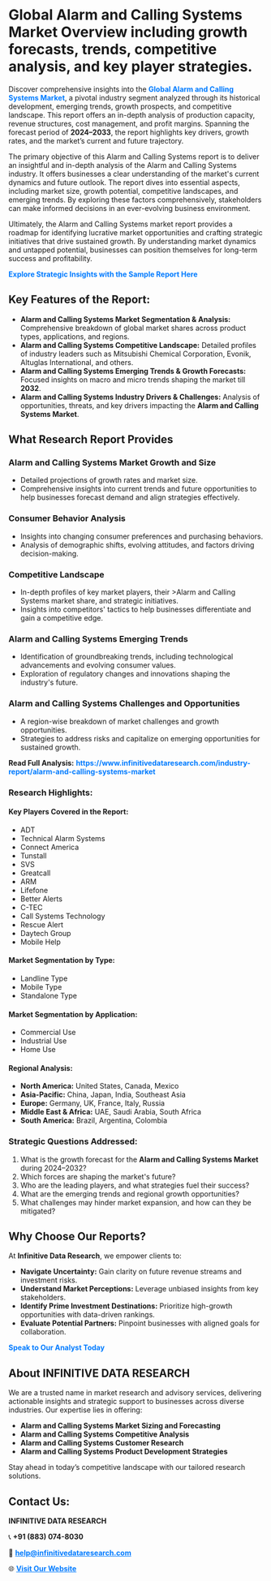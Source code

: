 <h1>Global Alarm and Calling Systems Market Overview including growth forecasts, trends, competitive analysis, and key player strategies.</h1>
<p>
Discover comprehensive insights into the 
<a href="https://www.infinitivedataresearch.com/industry-report/alarm-and-calling-systems-market" rel="dofollow" style="color: #007BFF; text-decoration: none;"><strong>Global Alarm and Calling Systems Market</strong></a>, a pivotal industry segment analyzed through its historical development, emerging trends, growth prospects, and competitive landscape. This report offers an in-depth analysis of production capacity, revenue structures, cost management, and profit margins. Spanning the forecast period of <strong>2024–2033</strong>, the report highlights key drivers, growth rates, and the market’s current and future trajectory.
</p>
<p>
The primary objective of this Alarm and Calling Systems report is to deliver an insightful and in-depth analysis of the Alarm and Calling Systems industry. It offers businesses a clear understanding of the market's current dynamics and future outlook. The report dives into essential aspects, including market size, growth potential, competitive landscapes, and emerging trends. By exploring these factors comprehensively, stakeholders can make informed decisions in an ever-evolving business environment.
</p>
<p>
Ultimately, the Alarm and Calling Systems market report provides a roadmap for identifying lucrative market opportunities and crafting strategic initiatives that drive sustained growth. By understanding market dynamics and untapped potential, businesses can position themselves for long-term success and profitability.
</p>
<p>
<a href="https://www.infinitivedataresearch.com/request-sample/reportId=106877" style="color: #007BFF; text-decoration: none;"><strong>Explore Strategic Insights with the Sample Report Here</strong></a>
</p>

<h2>Key Features of the Report:</h2>
<ul>
<li><strong>Alarm and Calling Systems Market Segmentation & Analysis:</strong> Comprehensive breakdown of global market shares across product types, applications, and regions.</li>
<li><strong>Alarm and Calling Systems Competitive Landscape:</strong> Detailed profiles of industry leaders such as Mitsubishi Chemical Corporation, Evonik, Altuglas International, and others.</li>
<li><strong>Alarm and Calling Systems Emerging Trends & Growth Forecasts:</strong> Focused insights on macro and micro trends shaping the market till <strong>2032</strong>.</li>
<li><strong>Alarm and Calling Systems Industry Drivers & Challenges:</strong> Analysis of opportunities, threats, and key drivers impacting the <strong>Alarm and Calling Systems Market</strong>.</li>
</ul>

<h2>What Research Report Provides</h2>
<h3>Alarm and Calling Systems Market Growth and Size</h3>
<ul>
<li>Detailed projections of growth rates and market size.</li>
<li>Comprehensive insights into current trends and future opportunities to help businesses forecast demand and align strategies effectively.</li>
</ul>

<h3>Consumer Behavior Analysis</h3>
<ul>
<li>Insights into changing consumer preferences and purchasing behaviors.</li>
<li>Analysis of demographic shifts, evolving attitudes, and factors driving decision-making.</li>
</ul>

<h3>Competitive Landscape</h3>
<ul>
<li>In-depth profiles of key market players, their >Alarm and Calling Systems market share, and strategic initiatives.</li>
<li>Insights into competitors' tactics to help businesses differentiate and gain a competitive edge.</li>
</ul>

<h3>Alarm and Calling Systems Emerging Trends</h3>
<ul>
<li>Identification of groundbreaking trends, including technological advancements and evolving consumer values.</li>
<li>Exploration of regulatory changes and innovations shaping the industry's future.</li>
</ul>

<h3>Alarm and Calling Systems Challenges and Opportunities</h3>
<ul>
<li>A region-wise breakdown of market challenges and growth opportunities.</li>
<li>Strategies to address risks and capitalize on emerging opportunities for sustained growth.</li>
</ul>
<p><strong>Read Full Analysis:</strong> <a href="https://www.infinitivedataresearch.com/industry-report/alarm-and-calling-systems-market" rel="dofollow" style="color: #007BFF; text-decoration: none;"><strong>https://www.infinitivedataresearch.com/industry-report/alarm-and-calling-systems-market</strong></a></p>
<h3>Research Highlights:</h3>
<h4>Key Players Covered in the Report:</h4>
<ul><li>ADT</li><li>Technical Alarm Systems</li><li>Connect America</li><li>Tunstall</li><li>SVS</li><li>Greatcall</li><li>ARM</li><li>Lifefone</li><li>Better Alerts</li><li>C-TEC</li><li>Call Systems Technology</li><li>Rescue Alert</li><li>Daytech Group</li><li>Mobile Help</li></ul>
<h4>Market Segmentation by Type:</h4>
<ul><li>Landline Type</li><li>Mobile Type</li><li>Standalone Type</li></ul>
<h4>Market Segmentation by Application:</h4>
<ul><li>Commercial Use</li><li>Industrial Use</li><li>Home Use</li></ul>

<h4>Regional Analysis:</h4>
<ul>
<li><strong>North America:</strong> United States, Canada, Mexico</li>
<li><strong>Asia-Pacific:</strong> China, Japan, India, Southeast Asia</li>
<li><strong>Europe:</strong> Germany, UK, France, Italy, Russia</li>
<li><strong>Middle East & Africa:</strong> UAE, Saudi Arabia, South Africa</li>
<li><strong>South America:</strong> Brazil, Argentina, Colombia</li>
</ul>

<h3>Strategic Questions Addressed:</h3>
<ol>
<li>What is the growth forecast for the <strong>Alarm and Calling Systems Market</strong> during 2024–2032?</li>
<li>Which forces are shaping the market's future?</li>
<li>Who are the leading players, and what strategies fuel their success?</li>
<li>What are the emerging trends and regional growth opportunities?</li>
<li>What challenges may hinder market expansion, and how can they be mitigated?</li>
</ol>

<h2>Why Choose Our Reports?</h2>
<p>At <strong>Infinitive Data Research</strong>, we empower clients to:</p>
<ul>
<li><strong>Navigate Uncertainty:</strong> Gain clarity on future revenue streams and investment risks.</li>
<li><strong>Understand Market Perceptions:</strong> Leverage unbiased insights from key stakeholders.</li>
<li><strong>Identify Prime Investment Destinations:</strong> Prioritize high-growth opportunities with data-driven rankings.</li>
<li><strong>Evaluate Potential Partners:</strong> Pinpoint businesses with aligned goals for collaboration.</li>
</ul>
<p><a href="https://www.infinitivedataresearch.com/industry-report/alarm-and-calling-systems-market" rel="dofollow" style="color: #007BFF; text-decoration: none;"><strong>Speak to Our Analyst Today</strong></a></p>

<h2>About INFINITIVE DATA RESEARCH</h2>
<p>We are a trusted name in market research and advisory services, delivering actionable insights and strategic support to businesses across diverse industries. Our expertise lies in offering:</p>
<ul>
<li><strong>Alarm and Calling Systems Market Sizing and Forecasting</strong></li>
<li><strong>Alarm and Calling Systems Competitive Analysis</strong></li>
<li><strong>Alarm and Calling Systems Customer Research</strong></li>
<li><strong>Alarm and Calling Systems Product Development Strategies</strong></li>
</ul>
<p>Stay ahead in today’s competitive landscape with our tailored research solutions.</p>

<h2>Contact Us:</h2>
<p><strong>INFINITIVE DATA RESEARCH</strong></p>
<p>📞 <strong>+91 (883) 074-8030</strong></p>
<p>📧 <strong><a href="mailto:help@infinitivedataresearch.com" style="color: #007BFF;">help@infinitivedataresearch.com</a></strong></p>
<p>🌐 <strong><a href="https://www.infinitivedataresearch.com" rel="dofollow" style="color: #007BFF;">Visit Our Website</a></strong></p>